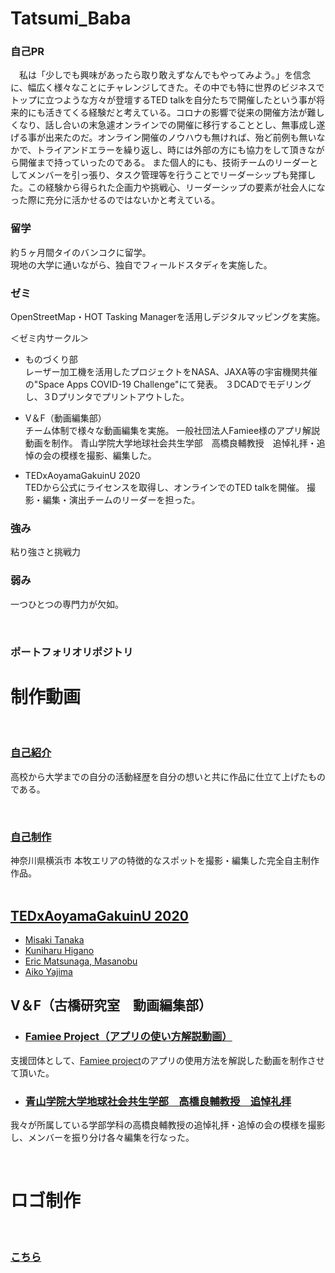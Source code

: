 # Tatsumi_Baba

### 自己PR<br>

　私は「少しでも興味があったら取り敢えずなんでもやってみよう。」を信念に、幅広く様々なことにチャレンジしてきた。その中でも特に世界のビジネスでトップに立つような方々が登壇するTED talkを自分たちで開催したという事が将来的にも活きてくる経験だと考えている。コロナの影響で従来の開催方法が難しくなり、話し合いの末急遽オンラインでの開催に移行することとし、無事成し遂げる事が出来たのだ。オンライン開催のノウハウも無ければ、殆ど前例も無いなかで、トライアンドエラーを繰り返し、時には外部の方にも協力をして頂きながら開催まで持っていったのである。
 また個人的にも、技術チームのリーダーとしてメンバーを引っ張り、タスク管理等を行うことでリーダーシップも発揮した。この経験から得られた企画力や挑戦心、リーダーシップの要素が社会人になった際に充分に活かせるのではないかと考えている。


### 留学

約５ヶ月間タイのバンコクに留学。<br>
現地の大学に通いながら、独自でフィールドスタディを実施した。

### ゼミ
OpenStreetMap・HOT Tasking Managerを活用しデジタルマッピングを実施。

＜ゼミ内サークル＞

* ものづくり部<br>
  レーザー加工機を活用したプロジェクトをNASA、JAXA等の宇宙機関共催の"Space Apps COVID-19 Challenge"にて発表。
  ３DCADでモデリングし、３Dプリンタでプリントアウトした。
  
* V＆F（動画編集部）<br>
  チーム体制で様々な動画編集を実施。
  一般社団法人Famiee様のアプリ解説動画を制作。
  青山学院大学地球社会共生学部　高橋良輔教授　追悼礼拝・追悼の会の模様を撮影、編集した。

* TEDxAoyamaGakuinU 2020<br>
  TEDから公式にライセンスを取得し、オンラインでのTED talkを開催。
  撮影・編集・演出チームのリーダーを担った。


### 強み

粘り強さと挑戦力

### 弱み

一つひとつの専門力が欠如。

<br>

### ポートフォリオリポジトリ<br>

# 制作動画
<br>

### [自己紹介](https://youtu.be/z9N6wlzrSOw)

高校から大学までの自分の活動経歴を自分の想いと共に作品に仕立て上げたものである。

<br>

### [自己制作](https://www.youtube.com/channel/UClepH0Jk5KxKao9eXQDITgQ/videos)

神奈川県横浜市 本牧エリアの特徴的なスポットを撮影・編集した完全自主制作作品。
<br>
<br>

## [TEDxAoyamaGakuinU 2020](https://www.facebook.com/tedxaogaku17/?ref=page_internal)
* [Misaki Tanaka](https://youtu.be/onmHfd894to)
* [Kuniharu Higano](https://youtu.be/5NQW41waTwY)
* [Eric Matsunaga, Masanobu](https://youtu.be/82lu2hdC88s)
* [Aiko Yajima](https://youtu.be/RNcdCjSrhN8)


## V＆F（古橋研究室　動画編集部）

* ### [Famiee Project（アプリの使い方解説動画）](https://youtube.com/playlist?list=PLD4_n-P_8EEd3Lf5Ncs3Ia_sylAfF3ljZ)
支援団体として、[Famiee project](https://www.famiee.com/top/)のアプリの使用方法を解説した動画を制作させて頂いた。


* ### [青山学院大学地球社会共生学部　高橋良輔教授　追悼礼拝](https://youtu.be/SuKt5RLlFiA)
我々が所属している学部学科の高橋良輔教授の追悼礼拝・追悼の会の模様を撮影し、メンバーを振り分け各々編集を行なった。


<br>

# ロゴ制作
<br>

### [こちら](https://github.com/Babby168/Babby168/tree/main/logo)
